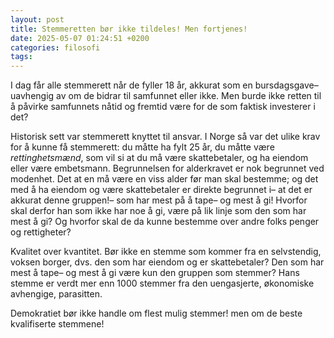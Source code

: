 ```yaml
---
layout: post
title: Stemmeretten bør ikke tildeles! Men fortjenes!
date: 2025-05-07 01:24:51 +0200
categories: filosofi
tags:
---
```

I dag får alle stemmerett når de fyller 18 år, akkurat som en bursdagsgave– uavhengig av om de bidrar til samfunnet eller ikke. Men burde ikke retten til å påvirke samfunnets nåtid og fremtid være for de som faktisk investerer i det?

Historisk sett var stemmerett knyttet til ansvar. I Norge så var det ulike krav for å kunne få stemmerett: du måtte ha fylt 25 år, du måtte være *rettinghetsmænd*, som vil si at du må være skattebetaler, og ha eiendom eller være embetsmann. Begrunnelsen for alderkravet er nok begrunnet ved modenhet. Det at en må være en viss alder før man skal bestemme; og det med å ha eiendom og være skattebetaler er direkte begrunnet i– at det er akkurat denne gruppen!– som har mest på å tape– og mest å gi! Hvorfor skal derfor han som ikke har noe å gi, være på lik linje som den som har mest å gi? Og hvorfor skal de da kunne bestemme over andre folks penger og rettigheter?

Kvalitet over kvantitet. Bør ikke en stemme som kommer fra en selvstendig, voksen borger, dvs. den som har eiendom og er skattebetaler? Den som har mest å tape– og mest å gi være kun den gruppen som stemmer? Hans stemme er verdt mer enn 1000 stemmer fra den uengasjerte, økonomiske avhengige, parasitten. 

Demokratiet bør ikke handle om flest mulig stemmer! men om de beste kvalifiserte stemmene!
